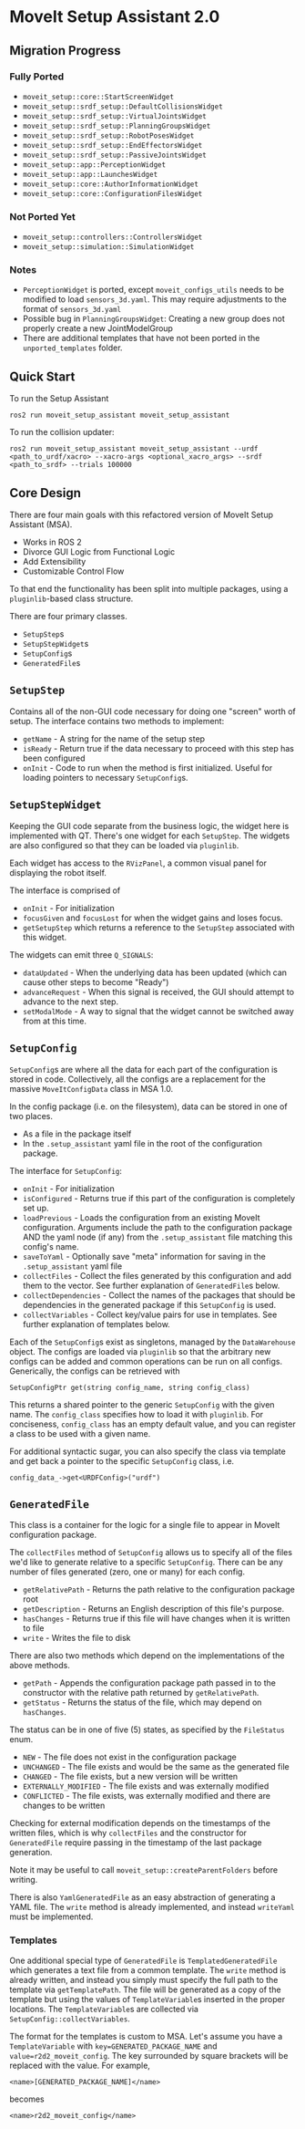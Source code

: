 # MoveIt Setup Assistant 2.0

## Migration Progress
### Fully Ported
 * `moveit_setup::core::StartScreenWidget`
 * `moveit_setup::srdf_setup::DefaultCollisionsWidget`
 * `moveit_setup::srdf_setup::VirtualJointsWidget`
 * `moveit_setup::srdf_setup::PlanningGroupsWidget`
 * `moveit_setup::srdf_setup::RobotPosesWidget`
 * `moveit_setup::srdf_setup::EndEffectorsWidget`
 * `moveit_setup::srdf_setup::PassiveJointsWidget`
 * `moveit_setup::app::PerceptionWidget`
 * `moveit_setup::app::LaunchesWidget`
 * `moveit_setup::core::AuthorInformationWidget`
 * `moveit_setup::core::ConfigurationFilesWidget`

### Not Ported Yet
 * `moveit_setup::controllers::ControllersWidget`
 * `moveit_setup::simulation::SimulationWidget`

### Notes
 * `PerceptionWidget` is ported, except `moveit_configs_utils` needs to be modified to load `sensors_3d.yaml`. This may require adjustments to the format of `sensors_3d.yaml`
 * Possible bug in `PlanningGroupsWidget`: Creating a new group does not properly create a new JointModelGroup
 * There are additional templates that have not been ported in the `unported_templates` folder.

## Quick Start
To run the Setup Assistant

`ros2 run moveit_setup_assistant moveit_setup_assistant`

To run the collision updater:

`ros2 run moveit_setup_assistant moveit_setup_assistant --urdf <path_to_urdf/xacro> --xacro-args <optional_xacro_args> --srdf <path_to_srdf> --trials 100000`

## Core Design

There are four main goals with this refactored version of MoveIt Setup Assistant (MSA).
 * Works in ROS 2
 * Divorce GUI Logic from Functional Logic
 * Add Extensibility
 * Customizable Control Flow

To that end the functionality has been split into multiple packages, using a `pluginlib`-based class structure.

There are four primary classes.
 * `SetupStep`s
 * `SetupStepWidget`s
 * `SetupConfig`s
 * `GeneratedFile`s

## `SetupStep`
Contains all of the non-GUI code necessary for doing one "screen" worth of setup. The interface contains two methods to implement:
 * `getName` - A string for the name of the setup step
 * `isReady` - Return true if the data necessary to proceed with this step has been configured
 * `onInit` - Code to run when the method is first initialized. Useful for loading pointers to necessary `SetupConfig`s.

## `SetupStepWidget`
Keeping the GUI code separate from the business logic, the widget here is implemented with QT. There's one widget for each `SetupStep`. The widgets are also configured so that they can be loaded via `pluginlib`.

Each widget has access to the `RVizPanel`, a common visual panel for displaying the robot itself.

The interface is comprised of
 * `onInit` - For initialization
 * `focusGiven` and `focusLost` for when the widget gains and loses focus.
 * `getSetupStep` which returns a reference to the `SetupStep` associated with this widget.

The widgets can emit three `Q_SIGNALS`:
 * `dataUpdated` - When the underlying data has been updated (which can cause other steps to become "Ready")
 * `advanceRequest` - When this signal is received, the GUI should attempt to advance to the next step.
 * `setModalMode` - A way to signal that the widget cannot be switched away from at this time.

## `SetupConfig`
`SetupConfig`s are where all the data for each part of the configuration is stored in code. Collectively, all the configs are a replacement for the massive `MoveItConfigData` class in MSA 1.0.

In the config package (i.e. on the filesystem), data can be stored in one of two places.
 * As a file in the package itself
 * In the `.setup_assistant` yaml file in the root of the configuration package.

The interface for `SetupConfig`:
 * `onInit` - For initialization
 * `isConfigured` - Returns true if this part of the configuration is completely set up.
 * `loadPrevious` - Loads the configuration from an existing MoveIt configuration. Arguments include the path to the configuration package AND the yaml node (if any) from the `.setup_assistant` file matching this config's name.
 * `saveToYaml` - Optionally save "meta" information for saving in the `.setup_assistant` yaml file
 * `collectFiles` - Collect the files generated by this configuration and add them to the vector. See further explanation of `GeneratedFile`s below.
 * `collectDependencies` - Collect the names of the packages that should be dependencies in the generated package if this `SetupConfig` is used.
 * `collectVariables` - Collect key/value pairs for use in templates. See further explanation of templates below.

Each of the `SetupConfig`s exist as singletons, managed by the `DataWarehouse` object. The configs are loaded via `pluginlib` so that the arbitrary new configs can be added and common operations can be run on all configs. Generically, the configs can be retrieved with

    SetupConfigPtr get(string config_name, string config_class)

This returns a shared pointer to the generic `SetupConfig` with the given name. The `config_class` specifies how to load it with `pluginlib`. For conciseness, `config_class` has an empty default value, and you can register a class to be used with a given name.

For additional syntactic sugar, you can also specify the class via template and get back a pointer to the specific `SetupConfig` class, i.e.

    config_data_->get<URDFConfig>("urdf")

## `GeneratedFile`

This class is a container for the logic for a single file to appear in MoveIt configuration package.

The `collectFiles` method of `SetupConfig` allows us to specify all of the files we'd like to generate relative to a specific `SetupConfig`. There can be any number of files generated (zero, one or many) for each config.

 * `getRelativePath` - Returns the path relative to the configuration package root
 * `getDescription` - Returns an English description of this file's purpose.
 * `hasChanges` - Returns true if this file will have changes when it is written to file
 * `write` - Writes the file to disk

There are also two methods which depend on the implementations of the above methods.
 * `getPath` - Appends the configuration package path passed in to the constructor with the relative path returned by `getRelativePath`.
 * `getStatus` - Returns the status of the file, which may depend on `hasChanges`.

The status can be in one of five (5) states, as specified by the `FileStatus` enum.

 * `NEW` - The file does not exist in the configuration package
 * `UNCHANGED` - The file exists and would be the same as the generated file
 * `CHANGED` - The file exists, but a new version will be written
 * `EXTERNALLY_MODIFIED` - The file exists and was externally modified
 * `CONFLICTED` - The file exists, was externally modified and there are changes to be written

Checking for external modification depends on the timestamps of the written files, which is why `collectFiles` and the constructor for `GeneratedFile` require passing in the timestamp of the last package generation.

Note it may be useful to call `moveit_setup::createParentFolders` before writing.

There is also `YamlGeneratedFile` as an easy abstraction of generating a YAML file. The `write` method is already implemented, and instead `writeYaml` must be implemented.

### Templates
One additional special type of `GeneratedFile` is `TemplatedGeneratedFile` which generates a text file from a common template. The `write` method is already written, and instead you simply must specify the full path to the template via `getTemplatePath`. The file will be generated as a copy of the template but using the values of `TemplateVariable`s inserted in the proper locations. The `TemplateVariable`s are collected via `SetupConfig::collectVariables`.

The format for the templates is custom to MSA. Let's assume you have a `TemplateVariable` with `key=GENERATED_PACKAGE_NAME` and `value=r2d2_moveit_config`. The key surrounded by square brackets will be replaced with the value. For example,

    <name>[GENERATED_PACKAGE_NAME]</name>

becomes

    <name>r2d2_moveit_config</name>
